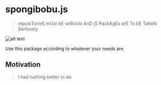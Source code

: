 # spongibobu.js
> reposiTorieS mUst bE seRioUs AnD jS PackAgEs arE To bE TaKeN SerIously

![alt text](https://github.com/jmg-duarte/raw/master/resources/spongibobu.jpg "spongibobu.js")

Use this package according to whatever your needs are.

## Motivation
> I had nothing better to do
